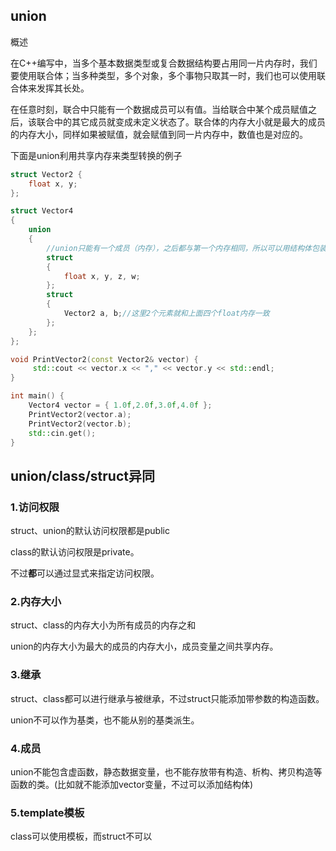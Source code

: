 ## union

概述

在C++编写中，当多个基本数据类型或复合数据结构要占用同一片内存时，我们要使用联合体；当多种类型，多个对象，多个事物只取其一时，我们也可以使用联合体来发挥其长处。

在任意时刻，联合中只能有一个数据成员可以有值。当给联合中某个成员赋值之后，该联合中的其它成员就变成未定义状态了。联合体的内存大小就是最大的成员的内存大小，同样如果被赋值，就会赋值到同一片内存中，数值也是对应的。

下面是union利用共享内存来类型转换的例子

```c++
struct Vector2 {
    float x, y;
};

struct Vector4
{
    union
    {
        //union只能有一个成员（内存），之后都与第一个内存相同，所以可以用结构体包装需要的变量
        struct
        {
            float x, y, z, w;
        };
        struct 
        {
            Vector2 a, b;//这里2个元素就和上面四个float内存一致
        };
    };
};

void PrintVector2(const Vector2& vector) {
     std::cout << vector.x << "," << vector.y << std::endl;
}

int main() {
    Vector4 vector = { 1.0f,2.0f,3.0f,4.0f };
    PrintVector2(vector.a);
    PrintVector2(vector.b);
    std::cin.get();
}
```









## union/class/struct异同

### 1.访问权限

struct、union的默认访问权限都是public

class的默认访问权限是private。

不过**都**可以通过显式来指定访问权限。

### 2.内存大小

struct、class的内存大小为所有成员的内存之和

union的内存大小为最大的成员的内存大小，成员变量之间共享内存。

### 3.继承

struct、class都可以进行继承与被继承，不过struct只能添加带参数的构造函数。

union不可以作为基类，也不能从别的基类派生。

### 4.成员

union不能包含虚函数，静态数据变量，也不能存放带有构造、析构、拷贝构造等函数的类。(比如就不能添加vector变量，不过可以添加结构体)

### 5.template模板

class可以使用模板，而struct不可以